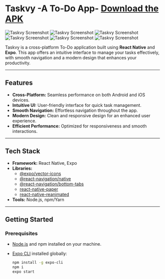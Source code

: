 # Taskvy -A To-Do App-  [Download the APK](https://drive.google.com/file/d/13WgGBNa3_NmXKRL1YV24Ha5OFxRhibVK/view?usp=sharing)


![Taskvy Screenshot](https://github.com/harshvyas0803/TASKVY/blob/main/assets/IMG-20250305-WA0001.jpg?raw=true)
![Taskvy Screenshot](https://github.com/harshvyas0803/TASKVY/blob/main/assets/IMG-20250305-WA0002.jpg?raw=true)
![Taskvy Screenshot](https://github.com/harshvyas0803/TASKVY/blob/main/assets/IMG-20250305-WA0003.jpg?raw=true)
![Taskvy Screenshot](https://github.com/harshvyas0803/TASKVY/blob/main/assets/IMG-20250305-WA0004.jpg?raw=true)
![Taskvy Screenshot](https://github.com/harshvyas0803/TASKVY/blob/main/assets/IMG-20250305-WA0005.jpg?raw=true)
![Taskvy Screenshot](https://github.com/harshvyas0803/TASKVY/blob/main/assets/IMG-20250305-WA0006.jpg?raw=true)


Taskvy is a cross-platform To-Do application built using **React Native** and **Expo**. This app offers an intuitive interface to manage your tasks effectively, with smooth navigation and a modern design that enhances your productivity.

---

## Features

- **Cross-Platform:** Seamless performance on both Android and iOS devices.
- **Intuitive UI:** User-friendly interface for quick task management.
- **Smooth Navigation:** Effortless navigation throughout the app.
- **Modern Design:** Clean and responsive design for an enhanced user experience.
- **Efficient Performance:** Optimized for responsiveness and smooth interactions.

---

## Tech Stack

- **Framework:** React Native, Expo
- **Libraries:**
  - [@expo/vector-icons](https://docs.expo.dev/guides/icons/)
  - [@react-navigation/native](https://reactnavigation.org/)
  - [@react-navigation/bottom-tabs](https://reactnavigation.org/docs/bottom-tab-navigator/)
  - [react-native-paper](https://callstack.github.io/react-native-paper/)
  - [react-native-reanimated](https://docs.swmansion.com/react-native-reanimated/)
- **Tools:** Node.js, npm/Yarn

---

## Getting Started

### Prerequisites

- [Node.js](https://nodejs.org/en/) and npm installed on your machine.
- [Expo CLI](https://docs.expo.dev/get-started/installation/) installed globally:

  ```bash
  npm install -g expo-cli
  npm i
  expo start
